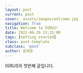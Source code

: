 ```yaml
---
layout: post
current: post
cover:  assets/images/welcome.jpg
navigation: True
title: Welcome to IGRUS!
date: 2022-06-26 23:15:00
tags: [Getting started]
class: post-template
subclass: 'post'
author: 윤여준
---
```


IGRUS의 첫번째 글입니다.

